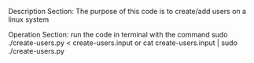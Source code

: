Description Section:
The purpose of this code is to create/add users on a linux system



Operation Section:
run the code in terminal with the command
sudo ./create-users.py < create-users.input
or
cat create-users.input | sudo ./create-users.py

